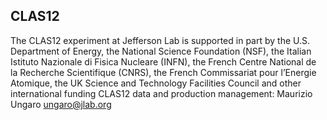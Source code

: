 ## CLAS12

The CLAS12 experiment at Jefferson Lab is supported in part by  the U.S. Department of Energy, the National Science Foundation (NSF), the Italian Istituto Nazionale di Fisica Nucleare (INFN), the French Centre National de la Recherche Scientifique (CNRS), the French Commissariat pour l’Energie Atomique, the UK Science and Technology Facilities Council and other international funding 
CLAS12 data and production management: Maurizio Ungaro ungaro@jlab.org
